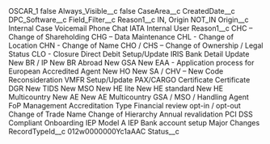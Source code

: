 <?xml version="1.0" encoding="UTF-8"?>
<CustomMetadata xmlns="http://soap.sforce.com/2006/04/metadata" xmlns:xsi="http://www.w3.org/2001/XMLSchema-instance" xmlns:xsd="http://www.w3.org/2001/XMLSchema">
    <label>OSCAR_1</label>
    <protected>false</protected>
    <values>
        <field>Always_Visible__c</field>
        <value xsi:type="xsd:boolean">false</value>
    </values>
    <values>
        <field>CaseArea__c</field>
        <value xsi:nil="true"/>
    </values>
    <values>
        <field>CreatedDate__c</field>
        <value xsi:nil="true"/>
    </values>
    <values>
        <field>DPC_Software__c</field>
        <value xsi:nil="true"/>
    </values>
    <values>
        <field>Field_Filter__c</field>
        <value xsi:type="xsd:string">Reason1__c IN, Origin NOT_IN</value>
    </values>
    <values>
        <field>Origin__c</field>
        <value xsi:type="xsd:string">Internal Case
Voicemail
Phone
Chat
IATA Internal User</value>
    </values>
    <values>
        <field>Reason1__c</field>
        <value xsi:type="xsd:string">CHC – Change of Shareholding
CHG – Data Maintenance
CHL - Change of Location
CHN - Change of Name
CHO / CHS – Change of Ownership / Legal Status
CLO - Closure
Direct Debit Setup/Update
IRIS Bank Detail Update
New BR / IP
New BR Abroad
New GSA
New EAA - Application process for European Accredited Agent
New HO
New SA / CHV – New Code
Reconsideration
VMFR Setup/Update
PAX/CARGO Certificate
Certificate DGR
New TIDS
New MSO
New HE lite
New HE standard
New HE Multicountry
New AE
New AE Multicountry
GSA / MSO / Handling Agent
FoP Management
Accreditation Type
Financial review opt-in / opt-out
Change of Trade Name
Change of Hierarchy
Annual revalidation
PCI DSS Compliant
Onboarding IEP Model A
IEP Bank account setup
Major Changes</value>
    </values>
    <values>
        <field>RecordTypeId__c</field>
        <value xsi:type="xsd:string">012w0000000Yc1aAAC</value>
    </values>
    <values>
        <field>Status__c</field>
        <value xsi:nil="true"/>
    </values>
</CustomMetadata>

